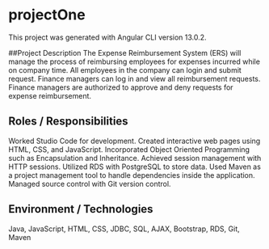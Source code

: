 # projectOne
This project was generated with Angular CLI version 13.0.2.

##Project Description
The Expense Reimbursement System (ERS) will manage the process of reimbursing employees for expenses incurred while on company time. All employees in the company can login and submit request. Finance managers can log in and view all reimbursement requests. Finance managers are authorized to approve and deny requests for expense reimbursement.

## Roles / Responsibilities
Worked Studio Code for development.
Created interactive web pages using HTML, CSS, and JavaScript.
Incorporated Object Oriented Programming such as Encapsulation and Inheritance.
Achieved session management with HTTP sessions.
Utilized RDS with PostgreSQL to store data.
Used Maven as a project management tool to handle dependencies inside the application.
Managed source control with Git version control. 

## Environment / Technologies
Java, JavaScript, HTML, CSS, JDBC, SQL, AJAX, Bootstrap, RDS, Git, Maven
